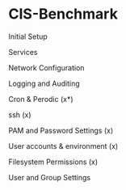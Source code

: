 # CIS-Benchmark

Initial Setup

Services

Network Configuration

Logging and Auditing

Cron & Perodic (x*)

ssh (x)

PAM and Password Settings (x)

User accounts & environment (x)

Filesystem Permissions (x)

User and Group Settings
